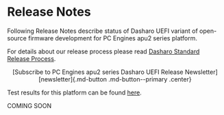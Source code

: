 # Release Notes

Following Release Notes describe status of Dasharo UEFI variant of open-source
firmware development for PC Engines apu2 series platform.

For details about our release process please read
[Dasharo Standard Release Process](../../dev-proc/standard-release-process.md).

<center>
[Subscribe to PC Engines apu2 series Dasharo UEFI Release Newsletter]
[newsletter]{.md-button .md-button--primary .center}
</center>

Test results for this platform can be found
[here](TBD).

COMING SOON

[newsletter]: TBD
